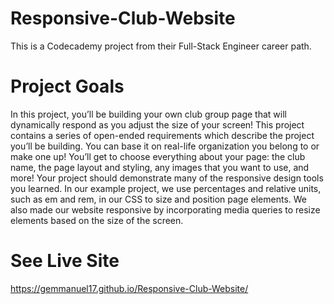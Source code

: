 # Responsive-Club-Website

This is a Codecademy project from their Full-Stack Engineer career path.

# Project Goals

In this project, you’ll be building your own club group page that will dynamically respond as you adjust the size of your screen! This project contains a series of open-ended requirements which describe the project you’ll be building. You can base it on real-life organization you belong to or make one up! You’ll get to choose everything about your page: the club name, the page layout and styling, any images that you want to use, and more! Your project should demonstrate many of the responsive design tools you learned. In our example project, we use percentages and relative units, such as em and rem, in our CSS to size and position page elements. We also made our website responsive by incorporating media queries to resize elements based on the size of the screen.

# See Live Site

https://gemmanuel17.github.io/Responsive-Club-Website/
